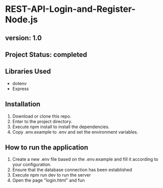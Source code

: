 # REST-API-Login-and-Register-Node.js

## version: 1.0

## Project Status: completed

## Libraries Used
* dotenv
* Express
  
## Installation
1. Download or clone this repo.
2. Enter to the project directory.
3. Execute npm install to install the dependencies.
4. Copy .env.example to .env and set the environment variables.
   
## How to run the application
1. Create a new .env file based on the .env.example and fill it according to your configuration.
2. Ensure that the database connection has been established
3. Execute npm run dev to run the server
4. Open the page "login.html" and fun
